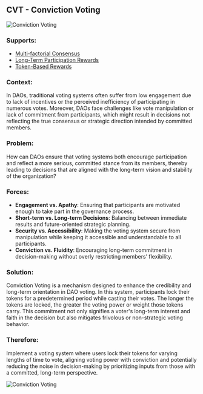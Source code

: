 ## CVT - Conviction Voting

![Conviction Voting](./output/illustrations/conviction_voting.png)

### Supports:

* [Multi-factorial Consensus](./multi_factorial_consensus.html)
* [Long-Term Participation Rewards](./long_term_participation_rewards.html)
* [Token-Based Rewards](./token_based_rewards.html)

### Context:

In DAOs, traditional voting systems often suffer from low engagement due to lack of incentives or the perceived inefficiency of participating in numerous votes. Moreover, DAOs face challenges like vote manipulation or lack of commitment from participants, which might result in decisions not reflecting the true consensus or strategic direction intended by committed members.

### Problem:

How can DAOs ensure that voting systems both encourage participation and reflect a more serious, committed stance from its members, thereby leading to decisions that are aligned with the long-term vision and stability of the organization?

### Forces:

- **Engagement vs. Apathy**: Ensuring that participants are motivated enough to take part in the governance process.
- **Short-term vs. Long-term Decisions**: Balancing between immediate results and future-oriented strategic planning.
- **Security vs. Accessibility**: Making the voting system secure from manipulation while keeping it accessible and understandable to all participants.
- **Conviction vs. Fluidity**: Encouraging long-term commitment in decision-making without overly restricting members’ flexibility.

### Solution:

Conviction Voting is a mechanism designed to enhance the credibility and long-term orientation in DAO voting. In this system, participants lock their tokens for a predetermined period while casting their votes. The longer the tokens are locked, the greater the voting power or weight those tokens carry. This commitment not only signifies a voter's long-term interest and faith in the decision but also mitigates frivolous or non-strategic voting behavior.

### Therefore:

Implement a voting system where users lock their tokens for varying lengths of time to vote, aligning voting power with conviction and potentially reducing the noise in decision-making by prioritizing inputs from those with a committed, long-term perspective.


![Conviction Voting](./output/conviction_voting_specific_graph.png)